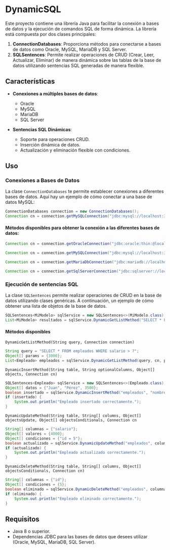 # DynamicSQL

Este proyecto contiene una librería Java para facilitar la conexión a bases de datos y la ejecución de comandos SQL de forma dinámica. La librería está compuesta por dos clases principales:

1. **ConnectionDatabases**: Proporciona métodos para conectarse a bases de datos como Oracle, MySQL, MariaDB y SQL Server.
2. **SQLSentences**: Permite realizar operaciones de CRUD (Crear, Leer, Actualizar, Eliminar) de manera dinámica sobre las tablas de la base de datos utilizando sentencias SQL generadas de manera flexible.

## Características

- **Conexiones a múltiples bases de datos**:
  - Oracle
  - MySQL
  - MariaDB
  - SQL Server

- **Sentencias SQL Dinámicas**: 
  - Soporte para operaciones CRUD.
  - Inserción dinámica de datos.
  - Actualización y eliminación flexible con condiciones.
 
## Uso

### Conexiones a Bases de Datos

La clase `ConnectionDatabases` te permite establecer conexiones a diferentes bases de datos. Aquí hay un ejemplo de cómo conectar a una base de datos MySQL:

```java
ConnectionDatabases connection = new ConnectionDatabases();
Connection cn = connection.getMySQLConnection("jdbc:mysql://localhost:3306/mi_base_de_datos", "usuario", "contraseña");
```
#### Métodos disponibles para obtener la conexión a las diferentes bases de datos:
```java
Connection cn = connection.getOracleConnection("jdbc:oracle:thin:@localhost:1521:orcl", "usuario", "contraseña");
```
```java
Connection cn = connection.getMySQLConnection("jdbc:mysql://localhost:3306/mi_base_de_datos", "usuario", "contraseña");
```
```java
Connection cn = connection.getMariaDbConnection("jdbc:mariadb://localhost:3306/mi_base_de_datos", "usuario", "contraseña");
```
```java
Connection cn = connection.getSqlServerConnection("jdbc:sqlserver://localhost:1433;databaseName=mi_base_de_datos", "usuario", "contraseña");
```

### Ejecución de sentencias SQL
La clase `SQLSentences` permite realizar operaciones de CRUD en la base de datos utilizando clases genéricas. A continuación, un ejemplo de cómo obtener una lista de objetos de la base de datos.

```java
SQLSentences<MiModelo> sqlService = new SQLSentences<>(MiModelo.class);
List<MiModelo> resultados = sqlService.DynamicGetListMethod("SELECT * FROM MiTabla", cn);
```
#### Métodos disponibles
`DynamicGetListMethod(String query, Connection connection)`
```java
String query = "SELECT * FROM empleados WHERE salario > ?";
Object[] params = {3000};
List<Empleado> empleados = sqlService.DynamicGetListMethod(query, cn, params);
```
`DynamicInsertMethod(String table, String optionalColumns, Object[] objects, Connection cn)`
```java
SQLSentences<Empleado> sqlService = new SQLSentences<>(Empleado.class);
Object[] datos = {"Juan", "Pérez", 3500};
boolean insertado = sqlService.DynamicInsertMethod("empleados", "nombre, apellido, salario", datos, cn);
if (insertado) {
    System.out.println("Empleado insertado correctamente.");
}
```
`DynamicUpdateMethod(String table, String[] columns, Object[] objectsUpdate, Object[] objectsConditionals, Connection cn`
```java
String[] columnas = {"salario"};
Object[] valores = {4000};
Object[] condiciones = {"id = 5"};
boolean actualizado = sqlService.DynamicUpdateMethod("empleados", columnas, valores, condiciones, cn);
if (actualizado) {
    System.out.println("Empleado actualizado correctamente.");
}
```
`DynamicDeleteMethod(String table, String[] columns, Object[] objectsConditionals, Connection cn)`
```java
String[] columnas = {"id"};
Object[] condiciones = {5};
boolean eliminado = sqlService.DynamicDeleteMethod("empleados", columnas, condiciones, cn);
if (eliminado) {
    System.out.println("Empleado eliminado correctamente.");
}
```
## Requisitos
- Java 8 o superior.
- Dependencias JDBC para las bases de datos que desees utilizar (Oracle, MySQL, MariaDB, SQL Server).

